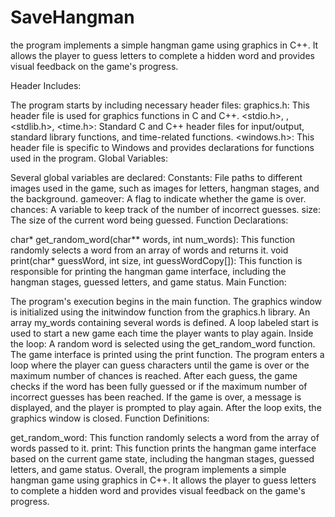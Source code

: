 # SaveHangman
the program implements a simple hangman game using graphics in C++. It allows the player to guess letters to complete a hidden word and provides visual feedback on the game's progress.

Header Includes:

The program starts by including necessary header files:
graphics.h: This header file is used for graphics functions in C and C++.
<stdio.h>, <iostream>, <stdlib.h>, <time.h>: Standard C and C++ header files for input/output, standard library functions, and time-related functions.
<windows.h>: This header file is specific to Windows and provides declarations for functions used in the program.
Global Variables:

Several global variables are declared:
Constants: File paths to different images used in the game, such as images for letters, hangman stages, and the background.
gameover: A flag to indicate whether the game is over.
chances: A variable to keep track of the number of incorrect guesses.
size: The size of the current word being guessed.
Function Declarations:

char* get_random_word(char** words, int num_words): This function randomly selects a word from an array of words and returns it.
void print(char* guessWord, int size, int guessWordCopy[]): This function is responsible for printing the hangman game interface, including the hangman stages, guessed letters, and game status.
Main Function:

The program's execution begins in the main function.
The graphics window is initialized using the initwindow function from the graphics.h library.
An array my_words containing several words is defined.
A loop labeled start is used to start a new game each time the player wants to play again.
Inside the loop:
A random word is selected using the get_random_word function.
The game interface is printed using the print function.
The program enters a loop where the player can guess characters until the game is over or the maximum number of chances is reached.
After each guess, the game checks if the word has been fully guessed or if the maximum number of incorrect guesses has been reached.
If the game is over, a message is displayed, and the player is prompted to play again.
After the loop exits, the graphics window is closed.
Function Definitions:

get_random_word: This function randomly selects a word from the array of words passed to it.
print: This function prints the hangman game interface based on the current game state, including the hangman stages, guessed letters, and game status.
Overall, the program implements a simple hangman game using graphics in C++. It allows the player to guess letters to complete a hidden word and provides visual feedback on the game's progress.
